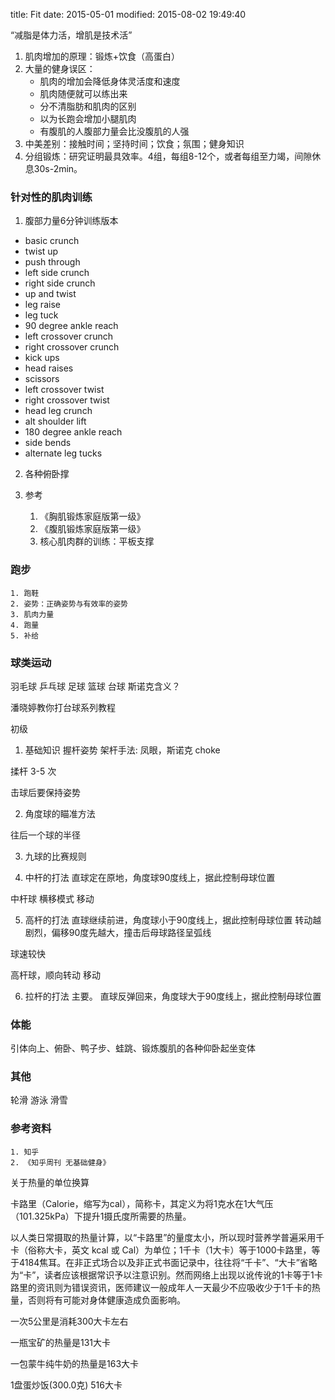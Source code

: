 title: Fit
date: 2015-05-01
modified: 2015-08-02 19:49:40


“减脂是体力活，增肌是技术活”

   1. 肌肉增加的原理：锻炼+饮食（高蛋白）
   2. 大量的健身误区：
      * 肌肉的增加会降低身体灵活度和速度
      * 肌肉随便就可以练出来
      * 分不清脂肪和肌肉的区别
      * 以为长跑会增加小腿肌肉
      * 有腹肌的人腹部力量会比没腹肌的人强
   3. 中美差别：接触时间；坚持时间；饮食；氛围；健身知识
   4. 分组锻炼：研究证明最具效率。4组，每组8-12个，或者每组至力竭，间隙休息30s-2min。

### 针对性的肌肉训练
1. 腹部力量6分钟训练版本
 * basic crunch
 * twist up
 * push through
 * left side crunch
 * right side crunch
 * up and twist
 * leg raise
 * leg tuck
 * 90 degree ankle reach
 * left crossover crunch
 * right crossover crunch
 * kick ups
 * head raises
 * scissors
 * left crossover twist
 * right crossover twist
 * head leg crunch
 * alt shoulder lift
 * 180 degree ankle reach
 * side bends
 * alternate leg tucks 


2. 各种俯卧撑

3. 参考
   1. 《胸肌锻炼家庭版第一级》
   2. 《腹肌锻炼家庭版第一级》
   3. 核心肌肉群的训练：平板支撑

### 跑步
    1. 跑鞋
    2. 姿势：正确姿势与有效率的姿势
    3. 肌肉力量
    4. 跑量
    5. 补给

### 球类运动
羽毛球
乒乓球
足球
篮球
台球
斯诺克含义？

潘晓婷教你打台球系列教程

初级

1. 基础知识
握杆姿势
架杆手法: 凤眼，斯诺克
choke

揉杆 3-5 次

击球后要保持姿势

2. 角度球的瞄准方法

往后一个球的半径

3. 九球的比赛规则

4. 中杆的打法
直球定在原地，角度球90度线上，据此控制母球位置

中杆球 横移模式 移动

5. 高杆的打法
直球继续前进，角度球小于90度线上，据此控制母球位置
转动越剧烈，偏移90度先越大，撞击后母球路径呈弧线

球速较快

高杆球，顺向转动 移动

6. 拉杆的打法
主要。
直球反弹回来，角度球大于90度线上，据此控制母球位置

### 体能
引体向上、俯卧、鸭子步、蛙跳、锻炼腹肌的各种仰卧起坐变体

### 其他
轮滑
游泳
滑雪

### 参考资料
    1. 知乎
    2. 《知乎周刊 无基础健身》

关于热量的单位换算

卡路里（Calorie，缩写为cal），简称卡，其定义为将1克水在1大气压（101.325kPa）下提升1摄氏度所需要的热量。

以人类日常摄取的热量计算，以“卡路里”的量度太小，所以现时营养学普遍采用千卡（俗称大卡，英文 kcal 或 Cal）为单位；1千卡（1大卡）等于1000卡路里，等于4184焦耳。在非正式场合以及非正式书面记录中，往往将“千卡”、“大卡”省略为“卡”，读者应该根据常识予以注意识别。然而网络上出现以讹传讹的1卡等于1卡路里的资讯则为错误资讯，医师建议一般成年人一天最少不应吸收少于1千卡的热量，否则将有可能对身体健康造成负面影响。


一次5公里是消耗300大卡左右

一瓶宝矿的热量是131大卡

一包蒙牛纯牛奶的热量是163大卡

1盘蛋炒饭(300.0克) 516大卡   
